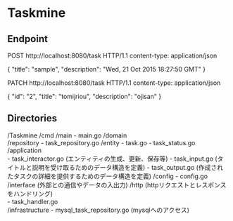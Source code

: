 # Taskmine

## Endpoint
POST http://localhost:8080/task HTTP/1.1
content-type: application/json

{
    "title": "sample",
    "description": "Wed, 21 Oct 2015 18:27:50 GMT"
}

PATCH http://localhost:8080/task HTTP/1.1
content-type: application/json

{
    "id": "2",
		"title": "tomijriou",
    "description": "ojisan"
}

## Directories
/Taskmine
	/cmd
		/main
			- main.go
	/domain		
		/repository
			- task_repository.go
		/entity
			- task.go
    	- task_status.go
	/application		
		- task_interactor.go (エンティティの生成、更新、保存等)
		- task_input.go (タイトルと説明を受け取るためのデータ構造を定義)
		- task_output.go (作成されたタスクの詳細を提供するためのデータ構造を定義)
	/config
		- config.go
	/interface (外部との通信やデータの入出力)
		/http (httpリクエストとレスポンスをハンドリング)			
			- task_handler.go	
	/infrastructure	
		- mysql_task_repository.go (mysqlへのアクセス)				